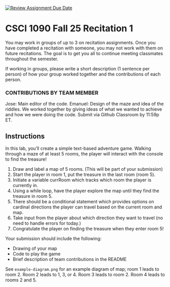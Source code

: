 [![Review Assignment Due Date](https://classroom.github.com/assets/deadline-readme-button-22041afd0340ce965d47ae6ef1cefeee28c7c493a6346c4f15d667ab976d596c.svg)](https://classroom.github.com/a/Pj1pNXwS)
# CSCI 1090 Fall 25 Recitation 1

You may work in groups of up to 3 on recitation assignments. Once you have completed a recitation with someone, you may not work with them on future recitations. The goal is to get you all to continue meeting classmates throughout the semester.

If working in groups, please write a short description (1 sentence per person) of how your group worked together and the contributions of each person.

### CONTRIBUTIONS BY TEAM MEMBER
Jose: Main editor of the code.
Emanuel: Design of the maze and idea of the riddles.
We worked together by giving ideas of what we wanted to achieve and how we were doing the code.
Submit via Github Classroom by 11:59p ET.

## Instructions
In this lab, you’ll create a simple text-based adventure game. Walking through a maze of at least 5 rooms, the player will interact with the console to find the treasure!

1. Draw and label a map of 5 rooms. (This will be part of your  submission)
2. Start the player in room 1, put the treasure in the last room (room 5).
3. Initiate a variable currRoom which tracks which room the player is currently in.
4. Using a while loop, have the player explore the map until they find the treasure in room 5.  
5. There should be a conditional statement which provides options on cardinal directions the player can travel based on the current room and map.
6. Take input from the player about which direction they want to travel (no need to handle errors for today.)
7. Congratulate the player on finding the treasure when they enter room 5!

Your submission should include the following:
* Drawing of your map
* Code to play the game
* Brief description of team contributions in the README

See ```example-diagram.png``` for an example diagram of map; room 1 leads to room 2. Room 2 leads to 1, 3, or 4. Room 3 leads to room 2. Room 4 leads to rooms 2 and 5.
